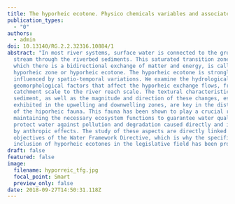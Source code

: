 ```yaml
---
title: The hyporheic ecotone. Physico chemicals variables and associated biota.
publication_types:
  - "0"
authors:
  - admin
doi: 10.13140/RG.2.2.32316.10884/1
abstract: "In most river systems, surface water is connected to the groundwater
  stream through the riverbed sediments. This saturated transition zone, in
  which there is a bidirectional exchange of matter and energy, is called the
  hyporheic zone or hyporheic ecotone. The hyporheic ecotone is strongly
  influenced by spatio-temporal variations. We examine the hydrological and
  geomorphological factors that affect the hyporheic exchange flows, from the
  catchment scale to the river reach scale. The textural characteristics of the
  sediment, as well as the magnitude and direction of these changes, especially
  exhibited in the upwelling and downwelling zones, are key in the distribution
  of the hiporheic fauna. This fauna has been shown to play a crucial role in
  maintaining the necessary ecosystem functions to guarantee water quality and
  protect water against pollution and degradation caused directly and indirectly
  by anthropic effects. The study of these aspects are directly linked to the
  objectives of the Water Framework Directive, which is why the specific
  inclusion of hyporheic ecotones in the legislative field has been proposed. "
draft: false
featured: false
image:
  filename: hyporreic_tfg.jpg
  focal_point: Smart
  preview_only: false
date: 2018-09-27T14:50:31.118Z
---
```

